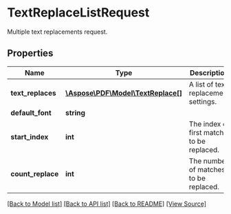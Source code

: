﻿# TextReplaceListRequest
Multiple text replacements request.

## Properties
Name | Type | Description | Notes
------------ | ------------- | ------------- | -------------
**text_replaces** | [**\Aspose\PDF\Model\TextReplace[]**](TextReplace.md) | A list of text replacement settings. | 
**default_font** | **string** |  | [optional]
**start_index** | **int** | The index of first match to be replaced. | [optional]
**count_replace** | **int** | The number of matches to be replaced. | [optional]

[[Back to Model list]](../README.md#documentation-for-models) [[Back to API list]](../README.md#documentation-for-api-endpoints) [[Back to README]](../README.md) [[View Source]](../src/Aspose/PDF/Model/TextReplaceListRequest.php)

